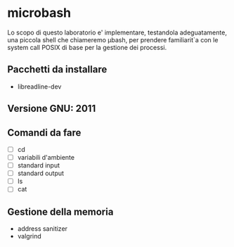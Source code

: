 # microbash
Lo scopo di questo laboratorio e' implementare, testandola adeguatamente, una piccola shell che chiameremo µbash, per prendere familiarit`a con le system call POSIX di base per la gestione dei processi.
## Pacchetti da installare
+ libreadline-dev
## Versione GNU: 2011
## Comandi da fare
+ [ ] cd
+ [ ] variabili d'ambiente
+ [ ] standard input
+ [ ] standard output
+ [ ] ls
+ [ ] cat
## Gestione della memoria
+ address sanitizer
+ valgrind
